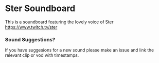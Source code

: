# Ster Soundboard
This is a soundboard featuring the lovely voice of Ster https://www.twitch.tv/ster

### Sound Suggestions?
If you have suggesions for a new sound please make an issue and link the relevant clip or vod with timestamps.
